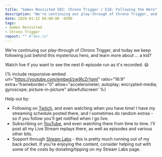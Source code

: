 ```yaml
---
title: "Games Revisited S02: Chrono Trigger / E18: Following the Hero"
description: "We're continuing our play-through of Chrono Trigger, and today we keep following just behind this mysterious hero, and learn more about &hellip; a kid?"
date: 2020-01-22 04:00:00 -0500
tags:
- Games Revisited
- Chrono Trigger
repost: "" #"dev.to"
---
```


We're continuing our play-through of Chrono Trigger, and today we keep following just behind this mysterious hero, and learn more about &hellip; a kid?

Watch live if you want to see the next 6-episode run as it's recorded. :smiley:
<!--more-->

{% include responsive-embed url="https://youtube.com/embed/zw9lcZr1gmI" ratio="16:9" extra='frameborder="0" allow="accelerometer; autoplay; encrypted-media; gyroscope; picture-in-picture" allowfullscreen' %}

Help out by:
 * Following on [Twtich](https://twitch.tv/AnonJr_Live), and even watching when you have time! I have my streaming schedule posted there, and I sometimes do random extras - so if you follow you'll get notified when I go live.
 * Subscribing on [YouTube](http://www.youtube.com/channel/UCXafqhKHbkSUIrq0LAuu0tw), and even watching there from time to time. I'll post all my Live Stream replays there, as well as episodes and various other bits.
 * Support through [Stream Labs](https://streamlabs.com/anonjr_live) - this is pretty much running out of my back pocket. If you're enjoying the content, consider helping out with some of the costs by donating/tipping on my Stream Labs page.